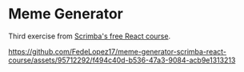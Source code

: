 # Meme Generator
Third exercise from [Scrimba's free React course](https://scrimba.com/learn/learnreact).

https://github.com/FedeLopez17/meme-generator-scrimba-react-course/assets/95712292/f494c40d-b536-47a3-9084-acb9e1313213
